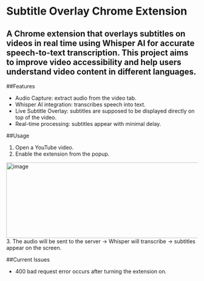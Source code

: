 # Subtitle Overlay Chrome Extension
A Chrome extension that overlays subtitles on videos in real time using **Whisper AI** for accurate speech-to-text transcription. 
This project aims to improve video accessibility and help users understand video content in different languages.
---
##Features
- Audio Capture: extract audio from the video tab.
- Whisper AI integration: transcribes speech into text.
- Live Subtitle Overlay: subtitles are supposed to be displayed directly on top of the video.
- Real-time processing: subtitles appear with minimal delay.

##Usage
1. Open a YouTube video.
2. Enable the extension from the popup.
<img width="525" height="199" alt="image" src="https://github.com/user-attachments/assets/6e33d1bb-cf3d-446e-9529-2fcb1692901f" />
3. The audio will be sent to the server -> Whisper will transcribe -> subtitles appear on the screen.

##Current Issues
- 400 bad request error occurs after turning the extension on.

